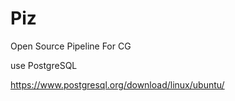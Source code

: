 # Piz
Open Source Pipeline For CG

use PostgreSQL

https://www.postgresql.org/download/linux/ubuntu/


